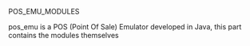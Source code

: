 POS_EMU_MODULES

pos_emu is a POS (Point Of Sale) Emulator developed in Java, this part contains the modules themselves
 

